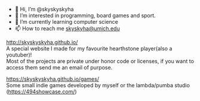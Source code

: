 - 👋 Hi, I’m @skyskyskyha
- 👀 I’m interested in programming, board games and sport.
- 🌱 I’m currently learning computer science
- 📫 How to reach me skyskyha@umich.edu  


http://skyskyskyha.github.io/  
A special website I made for my favourite hearthstone player(also a youtuber)!  
Most of the projects are private under honor code or licenses, if you want to access them send me an email of purpose.

https://skyskyskyha.github.io/games/  
Some small indie games developed by myself or the lambda/pumba studio (https://494showcase.com/)
